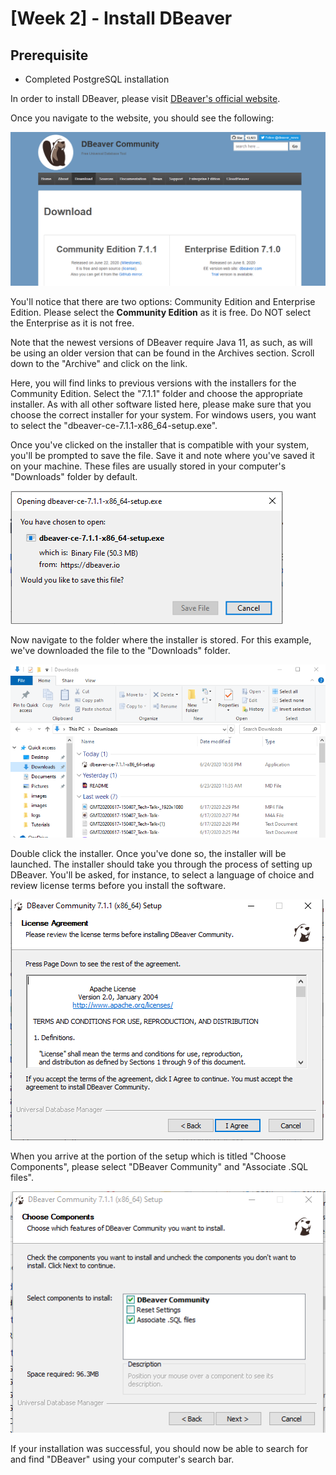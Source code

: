 # [Week 2] - Install DBeaver

## Prerequisite
* Completed PostgreSQL installation

In order to install DBeaver, please visit [DBeaver's official website](https://dbeaver.io/download/).

Once you navigate to the website, you should see the following:

![DBeaver Home](./images/dbeaver-home.PNG)

You'll notice that there are two options: Community Edition and Enterprise Edition. Please select the **Community Edition** as it is free. Do NOT select the Enterprise as it is not free.

Note that the newest versions of DBeaver require Java 11, as such, as will be using an older version that can be found in the Archives section. Scroll down to the "Archive" and click on the link. 

Here, you will find links to previous versions with the installers for the Community Edition. Select the "7.1.1" folder and choose the appropriate installer. As with all other software listed here, please make sure that you choose the correct installer for your system. For windows users, you want to select the "dbeaver-ce-7.1.1-x86_64-setup.exe".

Once you've clicked on the installer that is compatible with your system, you'll be prompted to save the file. Save it and note where you've saved it on your machine. These files are usually stored in your computer's "Downloads" folder by default.

![Save DBeaver Installer](./images/dbeaver-installer.PNG)

Now navigate to the folder where the installer is stored. For this example, we've downloaded the file to the "Downloads" folder.

![Installer In Downloads Folder](./images/dbeaver-download.PNG)

Double click the installer. Once you've done so, the installer will be launched. The installer should take you through the process of setting up DBeaver. You'll be asked, for instance, to select a language of choice and review license terms before you install the software.

![DBeaver License Agreement](./images/dbeaver-license.PNG)

When you arrive at the portion of the setup which is titled "Choose Components", please select "DBeaver Community" and "Associate .SQL files".

![DBeaver Components](./images/dbeaver-components.PNG)

If your installation was successful, you should now be able to search for and find "DBeaver" using your computer's search bar.